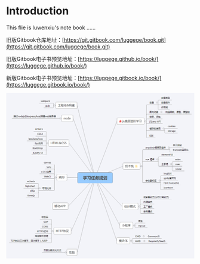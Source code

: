 # Introduction

This flie is luwenxiu's note book  ......

旧版Gitbook仓库地址：[https://git.gitbook.com/luggege/book.git](https://git.gitbook.com/luggege/book.git)

旧版Gitbook电子书预览地址：[https://luggege.github.io/book/](https://luggege.github.io/book/)

新版Gitbook电子书预览地址：[https://luggege.gitbook.io/book/](https://luggege.gitbook.io/book/)

![](/assets/学习任务规划.png)

